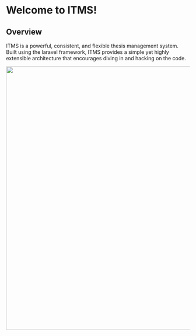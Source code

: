 # Welcome to ITMS!

## Overview


ITMS is a powerful, consistent, and flexible thesis management system. Built using the laravel framework, ITMS provides a simple yet highly extensible architecture that encourages diving in and hacking on the code. 


<p>
    <img src="https://drive.google.com/file/d/1fxnKVib_gO0_9v5-3-tnWQkVlHsAiRsy/view?usp=sharing"  width="1000" height="720"/>
<p>

